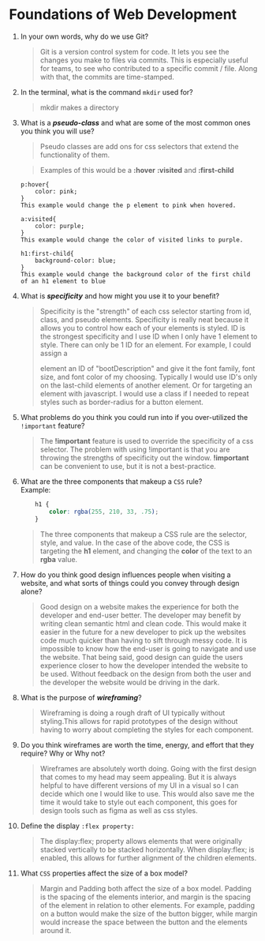 # Foundations of Web Development
01. In your own words, why do we use Git?
    > Git is a version control system for code. It lets you see the 
    changes you make to files via commits. This is especially useful for teams, to see who contributed to a specific commit / file. Along with that, the commits are time-stamped.
    
02. In the terminal, what is the command `mkdir` used for?
    > mkdir makes a directory

03. What is a ***pseudo-class*** and what are some of the most common ones you think you will use?
    >Pseudo classes are add ons for css selectors that extend the functionality of them.  
    
    >Examples of this would be a **:hover** **:visited** and **:first-child**  

    ``` 
    p:hover{
        color: pink;
    }
    This example would change the p element to pink when hovered.
    ``` 
    ```
    a:visited{
        color: purple;
    }
    This example would change the color of visited links to purple.
    ```
    ```
    h1:first-child{
        background-color: blue;
    }
    This example would change the background color of the first child of an h1 element to blue
    ```

04. What is ***specificity*** and how might you use it to your benefit?
    > Specificity is the "strength" of each css selector starting from id, class, and pseudo elements. Specificity is really neat because it allows you to control how each of your elements is styled. ID is the strongest specificity and I use ID when I only have 1 element to style. There can only be 1 ID for an element. For example, I could assign a <p> element an ID of "bootDescription" and give it the font family, font size, and font color of my choosing. Typically I would use ID's only on the last-child elements of another element. Or for targeting an element with javascript. I would use a class if I needed to repeat styles such as border-radius for a button element.

05. What problems do you think you could run into if you over-utilized the `!important` feature?
    > The __!important__ feature is used to override the specificity of a css selector. The problem with using !important is that you are throwing the strengths of specificity out the window. __!important__ can be convenient to use, but it is not a best-practice.

06. What are the three components that makeup a `CSS` rule? <br> Example:

    ```css
        h1 {
            color: rgba(255, 210, 33, .75);
        }
    ```

    > The three components that makeup a CSS rule are the selector, style, and value. In the case of the above code, the CSS is targeting the __h1__ element, and changing the __color__ of the text to an __rgba__ value.

07. How do you think good design influences people when visiting a website, and what sorts of things could you convey through design alone?
    > Good design on a website makes the experience for both the developer and end-user better. The developer may benefit by writing clean semantic html and clean code. This would make it easier in the future for a new developer to pick up the websites code much quicker than having to sift through messy code. It is impossible to know how the end-user is going to navigate and use the website. That being said, good design can guide the users experience closer to how the developer intended the website to be used. Without feedback on the design from both the user and the developer the website would be driving in the dark. 

08. What is the purpose of ***wireframing***?
    > Wireframing is doing a rough draft of UI typically without styling.This allows for rapid prototypes of the design without having to worry about completing the styles for each component. 

09. Do you think wireframes are worth the time, energy, and effort that they require? Why or Why not?
    > Wireframes are absolutely worth doing. Going with the first design that comes to my head may seem appealing. But it is always helpful to have different versions of my UI in a visual so I can decide which one I would like to use. This would also save me the time it would take to style out each component, this goes for design tools such as figma as well as css styles. 

10. Define the display `:flex property:`
    >  The display:flex; property allows elements that were originally stacked vertically to be stacked horizontally. When display:flex; is enabled, this allows for further alignment of the children elements.

11. What `CSS` properties affect the size of a box model?
    > Margin and Padding both affect the size of a box model. Padding is the spacing of the elements interior, and margin is the spacing of the element in relation to other elements. For example, padding on a button would make the size of the button bigger, while margin would increase the space between the button and the elements around it. 
